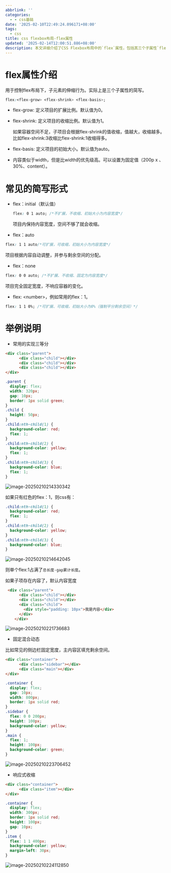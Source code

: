 ```yaml
---
abbrlink: ''
categories:
  - - css基础
date: '2025-02-10T22:49:24.096171+08:00'
tags:
  - css
title: css flexbox布局-flex属性
updated: '2025-02-14T12:00:51.886+08:00'
description: 本文详细介绍了CSS Flexbox布局中的`flex`属性，包括其三个子属性`flex-grow`、`flex-shrink`和`flex-basis`的作用及默认值。通过多个代码示例，展示了`flex`属性的常见简写形式及其应用场景，如实现三等分布局、固定侧边栏与动态主内容区、响应式收缩等。文章还通过图示直观展示了不同`flex`设置下的布局效果，帮助读者更好地理解和应用Flexbox布局。
---
```

# flex属性介绍

用于控制flex布局下，子元素的伸缩行为。实际上是三个子属性的简写。

```css
flex:<flex-grow> <flex-shrink> <flex-basis>;
```

* flex-grow: 定义项目的扩展比例。默认值为0。
* flex-shrink: 定义项目的收缩比例。默认值为1。

  如果容器空间不足，子项目会根据flex-shrink的值收缩，值越大，收缩越多。比如flex-shrink:3收缩比flex-shrink:1收缩得多。
* flex-basis: 定义项目的初始大小。默认值为auto。
* 内容类似于width，但是比width的优先级高。可以设置为固定值（200p x 、30%、content）。

# 常见的简写形式

* flex：initial（默认值）

  ```css
  flex: 0 1 auto; /*不扩展，不收缩、初始大小为内容宽度*/
  ```

  项目内保持内容宽度，空间不够了就会收缩。
* flex：auto

```css
flex: 1 1 auto/*可扩展，可收缩，初始大小为内容宽度*/
```

项目根据内容自动调整，并参与剩余空间的分配。

* flex：none

```css
flex: 0 0 auto; /*不扩展、不收缩、固定为内容宽度*/
```

项目完全固定宽度，不响应容器的变化。

* flex: \<number>，例如常用的flex：1。

```css
flex: 1 1 0%; /*可扩展、可收缩，初始大小为0%（强制平分剩余空间）*/
```

# 举例说明

* 常用的实现三等分

```html
<div class="parent">
      <div class="child"></div>
      <div class="child"></div>
      <div class="child"></div>
</div>
```

```css
.parent {
  display: flex;
  width: 320px;
  gap: 10px;
  border: 1px solid green;
}
.child {
  height: 50px;
}
.child:nth-child(1) {
  background-color: red;
  flex: 1;
}
.child:nth-child(2) {
  background-color: yellow;
  flex: 1;
}
.child:nth-child(3) {
  background-color: blue;
  flex: 1;
}
```

![image-20250210214330342](https://static.zerotower.cn/images/2025/02/228c8e0cb8206b25b6a47b4fd2c62cd5.webp)

如果只有红色的flex：1，则css有：

```css
.child:nth-child(1) {
  background-color: red;
  flex: 1;
}
.child:nth-child(2) {
  background-color: yellow;
}
.child:nth-child(3) {
  background-color: blue;
}
```

![image-20250210214642045](https://static.zerotower.cn/images/2025/02/072d53c2710ab88d98c747970e9a43f4.webp)

则单个flex:1占满了`总长度-gap累计长度`。

如果子项存在内容了，默认内容宽度

```html
 <div class="parent">
      <div class="child"></div>
      <div class="child"></div>
      <div class="child">
        <div style="padding: 10px">我是内容</div>
      </div>
    </div>
```

![image-20250210221736683](https://static.zerotower.cn/images/2025/02/bc2b0664c84d6015fb2ef128485d6cea.webp)

* 固定混合动态

比如常见的侧边栏固定宽度，主内容区填充剩余空间。

```html
<div class="container">
      <div class="sidebar"></div>
      <div class="main"></div>
</div>
```

```css
.container {
  display: flex;
  gap: 10px;
  width: 800px;
  border: 1px solid red;
}
.sidebar {
  flex: 0 0 200px;
  height: 100px;
  background-color: yellow;
}
.main {
  flex: 1;
  height: 100px;
  background-color: green;
}
```

![image-20250210223706452](https://static.zerotower.cn/images/2025/02/af7519ce42e427fe0dac2279fd782e80.webp)

* 响应式收缩

```html
<div class="container">
      <div class="item"></div>
</div>
```

```css
.container {
  display: flex;
  width: 300px;
  border: 1px solid red;
  height: 100px;
  gap: 10px;
}
.item {
  flex: 1 1 400px;
  background-color: yellow;
  margin-left: 30px;
}
```

![image-20250210224112850](https://static.zerotower.cn/images/2025/02/e75e578d918ddba667a272908a4b1f00.webp)
